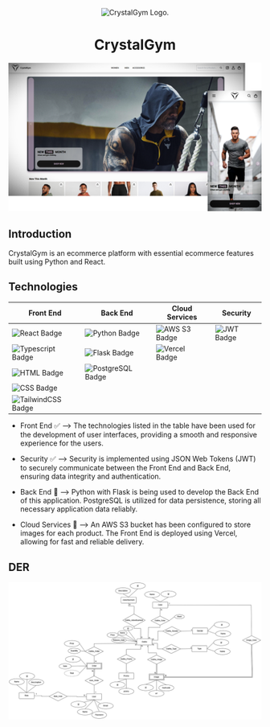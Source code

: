 <p align="center">
  <picture>
    <source media="(prefers-color-scheme: dark)" srcset="https://raw.githubusercontent.com/SimonDiLeoGIT/crystalgym-ecommerce/main/client/public/CrystalGymLogoDark.png">
    <source media="(prefers-color-scheme: light)" srcset="https://raw.githubusercontent.com/SimonDiLeoGIT/crystalgym-ecommerce/main/client/public/CrystalGymLogo.png">
    <img alt="CrystalGym Logo." src="https://user-images.githubusercontent.com/25423296/163456779-a8556205-d0a5-45e2-ac17-42d089e3c3f8.png" width="80px" height="80px">
  </picture>
  <h1 align="center">CrystalGym</h1>
</p>

<picture>
  <img alt="CrystalGym Mockup" src="https://raw.githubusercontent.com/SimonDiLeoGIT/crystalgym-ecommerce/develop/client/public/Mockup.png">
</picture>

## Introduction
CrystalGym is an ecommerce platform with essential ecommerce features built using Python and React.

## Technologies

|Front End|Back End|Cloud Services|Security
| --- | --- | --- | --- |
| <img alt="React Badge" src="https://img.shields.io/badge/React-20232A?style=for-the-badge&logo=react&logoColor=61DAFB"> | <img alt="Python Badge" src="https://img.shields.io/badge/Python-14354C?style=for-the-badge&logo=python&logoColor=white"> | <img alt="AWS S3 Badge" src="https://img.shields.io/badge/AWS_S3-232F3E?style=for-the-badge&logo=amazon-aws&logoColor=white"> | <img alt="JWT Badge" src="https://img.shields.io/badge/json%20web%20tokens-323330?style=for-the-badge&logo=json-web-tokens&logoColor=pink"> |
| <img alt="Typescript Badge" src="https://img.shields.io/badge/TypeScript-007ACC?style=for-the-badge&logo=typescript&logoColor=white"> | <img alt="Flask Badge" src="https://img.shields.io/badge/Flask-000000?style=for-the-badge&logo=flask&logoColor=white"> | <img alt="Vercel Badge" src="https://img.shields.io/badge/Vercel-000000?style=for-the-badge&logo=vercel&logoColor=white"> |
| <img alt="HTML Badge" src="https://img.shields.io/badge/HTML5-E34F26?style=for-the-badge&logo=html5&logoColor=white"> | <img alt="PostgreSQL Badge" src="https://img.shields.io/badge/PostgreSQL-316192?style=for-the-badge&logo=postgresql&logoColor=white"> |
| <img alt="CSS Badge" src="https://img.shields.io/badge/CSS3-1572B6?style=for-the-badge&logo=css3&logoColor=white"> |
| <img alt="TailwindCSS Badge" src="https://img.shields.io/badge/Tailwind_CSS-38B2AC?style=for-the-badge&logo=tailwind-css&logoColor=white"> |

- Front End ✅ –> The technologies listed in the table have been used for the development of user interfaces, providing a smooth and responsive experience for the users.

- Security ✅ –> Security is implemented using JSON Web Tokens (JWT) to securely communicate between the Front End and Back End, ensuring data integrity and authentication.

- Back End 🚧 –> Python with Flask is being used to develop the Back End of this application. PostgreSQL is utilized for data persistence, storing all necessary application data reliably.

- Cloud Services 🚧 –> An AWS S3 bucket has been configured to store images for each product. The Front End is deployed using Vercel, allowing for fast and reliable delivery.

## DER
<picture>
  <img alt="CrystalGym DataBase DER" src="https://raw.githubusercontent.com/SimonDiLeoGIT/crystalgym-ecommerce/develop/backend/CrystalGym-DER.drawio.png" >
</picture>
